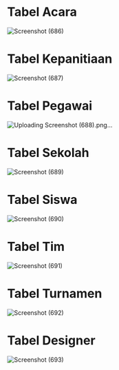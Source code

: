 <h1>Tabel Acara</h1> 


![Screenshot (686)](https://github.com/faizal-ibrahim/Basis-Data.md/assets/160212743/3d2a10d7-6835-457f-bf88-7af5ca8eead4)

<h1>Tabel Kepanitiaan</h1> 


![Screenshot (687)](https://github.com/faizal-ibrahim/Basis-Data.md/assets/160212743/184e2c86-9a04-4935-87b5-63cf68d689d2)

<h1>Tabel Pegawai</h1>


![Uploading Screenshot (688).png…]()

<h1>Tabel Sekolah</h1> 


![Screenshot (689)](https://github.com/faizal-ibrahim/Basis-Data.md/assets/160212743/af62b7f6-93bc-4851-b543-9c11696180c5) 

<h1> Tabel Siswa</h1>

![Screenshot (690)](https://github.com/faizal-ibrahim/Basis-Data.md/assets/160212743/e0e8280c-16df-428b-b994-bf484d10e5a6)

<h1>Tabel Tim</h1> 

![Screenshot (691)](https://github.com/faizal-ibrahim/Basis-Data.md/assets/160212743/9210b943-d71b-4684-a507-2e3b188b2c0a)

<h1>Tabel Turnamen </h1>

![Screenshot (692)](https://github.com/faizal-ibrahim/Basis-Data.md/assets/160212743/b932b1b0-3833-4ced-aef1-d88aeb36624b) 

<h1>Tabel Designer</h1>

![Screenshot (693)](https://github.com/faizal-ibrahim/Basis-Data.md/assets/160212743/3403c0d2-ea22-4089-820f-76775d178296)
